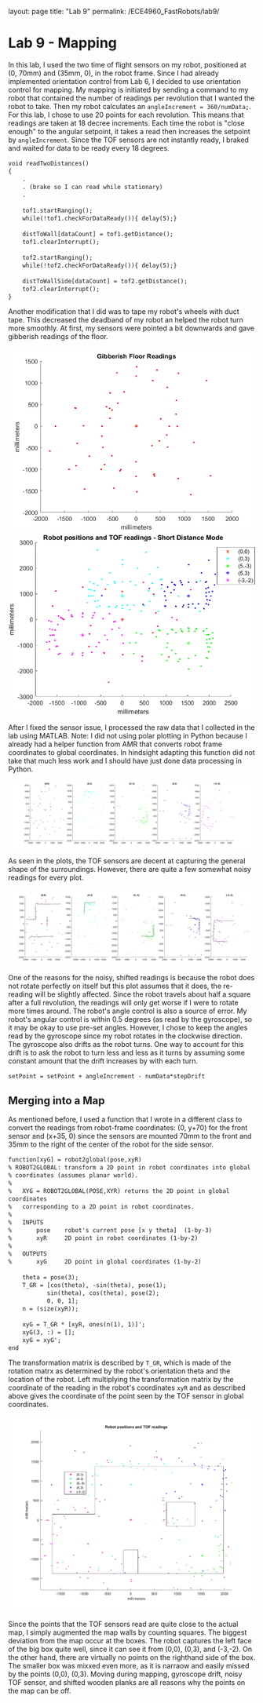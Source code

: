 layout: page
title: "Lab 9"
permalink: /ECE4960_FastRobots/lab9/

# Lab 9 - Mapping
In this lab, I used the two time of flight sensors on my robot, positioned at (0, 70mm) and (35mm, 0), in the robot frame. Since I had already implemented orientation control from Lab 6, I decided to use orientation control for mapping. My mapping is initiated by sending a command to my robot that contained the number of readings per revolution that I wanted the robot to take. Then my robot calculates an `angleIncrement = 360/numData;`. For this lab, I chose to use 20 points for each revolution. This means that readings are taken at 18 decree increments. Each time the robot is "close enough" to the angular setpoint, it takes a read then increases the setpoint by `angleIncrement`. Since the TOF sensors are not instantly ready, I braked and waited for data to be ready every 18 degrees. 

```
void readTwoDistances()
{
    .
    . (brake so I can read while stationary)
    .
    
    tof1.startRanging();
    while(!tof1.checkForDataReady()){ delay(5);}
    
    distToWall[dataCount] = tof1.getDistance();
    tof1.clearInterrupt();
    
    tof2.startRanging();
    while(!tof2.checkForDataReady()){ delay(5);}
    
    distToWallSide[dataCount] = tof2.getDistance();
    tof2.clearInterrupt();
}
```

Another modification that I did was to tape my robot's wheels with duct tape. This decreased the deadband of my robot an helped the robot turn more smoothly. At first, my sensors were pointed a bit downwards and gave gibberish readings of the floor. 

![Gibberish pic](assets/img/lab9/gibberish.png)
![Gibberish combined](assets/img/lab9/combinedGibberish.png)

After I fixed the sensor issue, I processed the raw data that I collected in the lab using MATLAB. Note: I did not using polar plotting in Python because I already had a helper function from AMR that converts robot frame coordinates to global coordinates. In hindsight adapting this function did not take that much less work and I should have just done data processing in Python.

![Individual Plots](assets/img/lab9/plotsIndividual.png)

As seen in the plots, the TOF sensors are decent at capturing the general shape of the surroundings. However, there are quite a few somewhat noisy readings for every plot. 

![Individual Plots Annotated](assets/img/lab9/plotsIndividual_annotated.PNG)

One of the reasons for the noisy, shifted readings is because the robot does not rotate perfectly on itself but this plot assumes that it does, the re-reading will be slightly affected. Since the robot travels about half a square after a full revolution, the readings will only get worse if I were to rotate more times around. The robot's angle control is also a source of error. My robot's angular control is within 0.5 degrees (as read by the gyroscope), so it may be okay to use pre-set angles. However, I chose to keep the angles read by the gyroscope since my robot rotates in the clockwise direction. The gyroscope also drifts as the robot turns. One way to account for this drift is to ask the robot to turn less and less as it turns by assuming some constant amount that the drift increases by with each turn. 

```
setPoint = setPoint + angleIncrement - numData*stepDrift
```

## Merging into a Map

As mentioned before, I used a function that I wrote in a different class to convert the readings from robot-frame coordinates: (0, y+70) for the front sensor and (x+35, 0) since the sensors are mounted 70mm to the front and 35mm to the right of the center of the robot for the side sensor. 

```
function[xyG] = robot2global(pose,xyR)
% ROBOT2GLOBAL: transform a 2D point in robot coordinates into global
% coordinates (assumes planar world).
% 
%   XYG = ROBOT2GLOBAL(POSE,XYR) returns the 2D point in global coordinates
%   corresponding to a 2D point in robot coordinates.
% 
%   INPUTS
%       pose    robot's current pose [x y theta]  (1-by-3)
%       xyR     2D point in robot coordinates (1-by-2)
% 
%   OUTPUTS
%       xyG     2D point in global coordinates (1-by-2)

    theta = pose(3);
    T_GR = [cos(theta), -sin(theta), pose(1);
           sin(theta), cos(theta), pose(2);
           0, 0, 1];
    n = (size(xyR));

    xyG = T_GR * [xyR, ones(n(1), 1)]';
    xyG(3, :) = [];    
    xyG = xyG';
end
```

The transformation matrix is described by `T_GR`, which is made of the rotation matrx as determined by the robot's orientation theta and the location of the robot. Left multiplying the transformation matrix by the coordinate of the reading in the robot's coordinates `xyR` and as described above gives the coordinate of the point seen by the TOF sensor in global coordinates.

![Merged Plots](assets/img/lab9/plotAll_map.png)

Since the points that the TOF sensors read are quite close to the actual map, I simply augmented the map walls by counting squares. The biggest deviation from the map occur at the boxes. The robot captures the left face of the big box quite well, since it can see it from (0,0), (0,3), and (-3,-2). On the other hand, there are virtually no points on the righthand side of the box. The smaller box was mixxed even more, as it is narraow and easily missed by the points (0,0), (0,3). Moving during mapping, gyroscope drift, noisy TOF sensor, and shifted wooden planks are all reasons why the points on the map can be off.